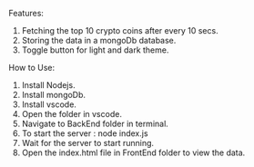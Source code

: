 Features:

1. Fetching the top 10 crypto coins after every 10 secs.
2. Storing the data in a mongoDb database.
3. Toggle button for light and dark theme.

How to Use:

1. Install Nodejs.
2. Install mongoDb.
3. Install vscode.
4. Open the folder in vscode.
5. Navigate to BackEnd folder in terminal.
6. To start the server : node index.js
7. Wait for the server to start running.
8. Open the index.html file in FrontEnd folder to view the data.
